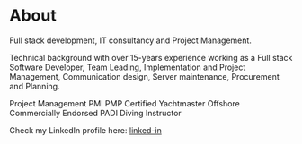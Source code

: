 # About

Full stack development, IT consultancy and Project Management.

Technical background with over 15-years experience working as a Full stack Software Developer, Team Leading, Implementation and Project Management, Communication design, Server maintenance, Procurement and Planning.

Project Management PMI PMP Certified
Yachtmaster Offshore Commercially Endorsed
PADI Diving Instructor

Check my LinkedIn profile here: [linked-in](http://linkedin.com/in/tkalapun)